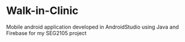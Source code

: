 # Walk-in-Clinic
Mobile android application developed in AndroidStudio using Java and Firebase for my SEG2105 project
